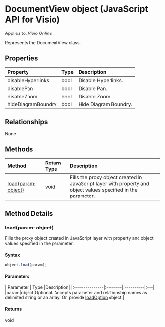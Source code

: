 # DocumentView object (JavaScript API for Visio)

Applies to: _Visio Online_

Represents the DocumentView class.

## Properties

| Property	   | Type	|Description|
|:---------------|:--------|:----------|
|disableHyperlinks|bool|Disable Hyperlinks.|
|disablePan|bool|Disable Pan.|
|disableZoom|bool|Disable Zoom.|
|hideDiagramBoundry|bool|Hide Diagram Boundry.|

## Relationships
None


## Methods

| Method		   | Return Type	|Description|
|:---------------|:--------|:----------|
|[load(param: object)](#loadparam-object)|void|Fills the proxy object created in JavaScript layer with property and object values specified in the parameter.|

## Method Details


### load(param: object)
Fills the proxy object created in JavaScript layer with property and object values specified in the parameter.

#### Syntax
```js
object.load(param);
```

#### Parameters
| Parameter	   | Type	|Description|
|:---------------|:--------|:----------|:---|
|param|object|Optional. Accepts parameter and relationship names as delimited string or an array. Or, provide [loadOption](loadoption.md) object.|

#### Returns
void

